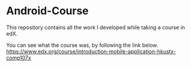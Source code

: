 # Android-Course

This repository contains all the work I developed while taking a course in edX.

You can see what the course was, by following the link below.
https://www.edx.org/course/introduction-mobile-application-hkustx-comp107x
